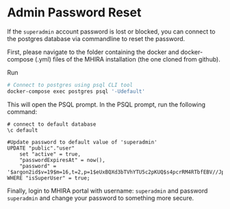 # Admin Password Reset

If the `superadmin` account password is lost or blocked, you can connect to the postgres database via commandline to reset the password.

First, please navigate to the folder containing the docker and docker-compose (.yml) files of the MHIRA installation (the one cloned from github).

Run
```bash
# Connect to postgres using psql CLI tool
docker-compose exec postgres psql '-Udefault'

```

This will open the PSQL prompt. In the PSQL prompt, run the following command:

```psql
# connect to default database
\c default

#Update password to default value of 'superadmin'
UPDATE "public"."user" 
    set "active" = true, 
    "passwordExpiresAt" = now(), 
    "password" = '$argon2id$v=19$m=16,t=2,p=1$eUxBQXd3bTVhYTU5c2pKUQ$s4pcrRM4RTbfEBV//JpcIw' 
WHERE "isSuperUser" = true;
```


Finally, login to MHIRA portal with username: `superadmin` and password `superadmin` and change your password to something more secure.